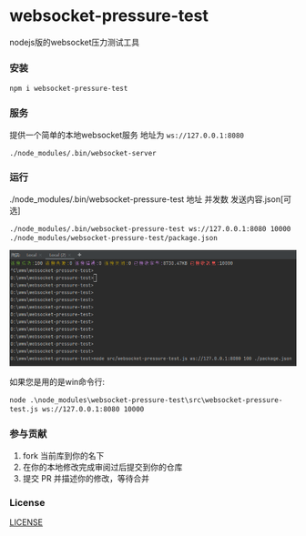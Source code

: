 # websocket-pressure-test

nodejs版的websocket压力测试工具

### 安装

```shell
npm i websocket-pressure-test
```

### 服务

提供一个简单的本地websocket服务 地址为 `ws://127.0.0.1:8080`  


```shell
./node_modules/.bin/websocket-server
```


### 运行

./node_modules/.bin/websocket-pressure-test 地址 并发数 发送内容.json[可选]

```shell
./node_modules/.bin/websocket-pressure-test ws://127.0.0.1:8080 10000 ./node_modules/websocket-pressure-test/package.json

```

![](./test.png)

如果您是用的是win命令行:

```shell
node .\node_modules\websocket-pressure-test\src\websocket-pressure-test.js ws://127.0.0.1:8080 10000
```


### 参与贡献

1. fork 当前库到你的名下
2. 在你的本地修改完成审阅过后提交到你的仓库
3. 提交 PR 并描述你的修改，等待合并

### License

[LICENSE](LICENSE)


